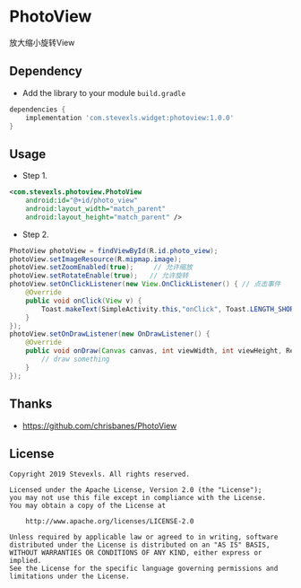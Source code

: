 # PhotoView
放大缩小旋转View

## Dependency
- Add the library to your module `build.gradle`
```gradle
dependencies {
	implementation 'com.stevexls.widget:photoview:1.0.0'
}
```

## Usage
- Step 1.
```xml
<com.stevexls.photoview.PhotoView
    android:id="@+id/photo_view"
    android:layout_width="match_parent"
    android:layout_height="match_parent" />
```

- Step 2.
```java
PhotoView photoView = findViewById(R.id.photo_view);
photoView.setImageResource(R.mipmap.image);
photoView.setZoomEnabled(true);     // 允许缩放
photoView.setRotateEnable(true);   // 允许旋转
photoView.setOnClickListener(new View.OnClickListener() { // 点击事件
    @Override
    public void onClick(View v) {
        Toast.makeText(SimpleActivity.this,"onClick", Toast.LENGTH_SHORT).show();
    }
});
photoView.setOnDrawListener(new OnDrawListener() {
    @Override
    public void onDraw(Canvas canvas, int viewWidth, int viewHeight, RectF displayRect) {
        // draw something
    }
});
```

## Thanks
- https://github.com/chrisbanes/PhotoView

## License

    Copyright 2019 Stevexls. All rights reserved.

    Licensed under the Apache License, Version 2.0 (the "License");
    you may not use this file except in compliance with the License.
    You may obtain a copy of the License at

        http://www.apache.org/licenses/LICENSE-2.0

    Unless required by applicable law or agreed to in writing, software
    distributed under the License is distributed on an "AS IS" BASIS,
    WITHOUT WARRANTIES OR CONDITIONS OF ANY KIND, either express or implied.
    See the License for the specific language governing permissions and
    limitations under the License.
